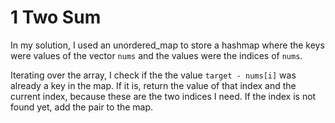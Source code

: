 # 1 Two Sum
In my solution, I used an unordered_map to store a hashmap where the keys were values of the vector `nums` and the values were the indices of `nums`.

Iterating over the array, I check if the the value `target - nums[i]` was already a key in the map. If it is, return the value of that index and the current index, because these are the two indices I need. If the index is not found yet, add the pair to the map.